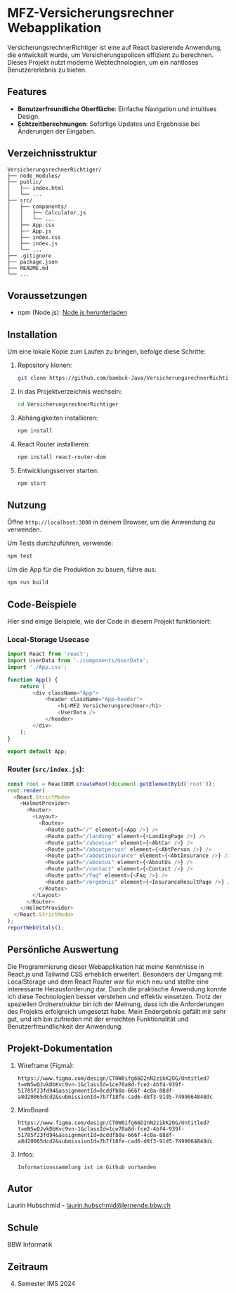 # MFZ-Versicherungsrechner Webapplikation

VersicherungsrechnerRichtiger ist eine auf React basierende Anwendung, die entwickelt wurde, um Versicherungspolicen effizient zu berechnen. Dieses Projekt nutzt moderne Webtechnologien, um ein nahtloses Benutzererlebnis zu bieten.

## Features

- **Benutzerfreundliche Oberfläche**: Einfache Navigation und intuitives Design.
- **Echtzeitberechnungen**: Sofortige Updates und Ergebnisse bei Änderungen der Eingaben.

## Verzeichnisstruktur

```plaintext
VersicherungsrechnerRichtiger/
├── node_modules/
├── public/
│   ├── index.html
│   └── ...
├── src/
│   ├── components/
│   │   ├── Calculator.js
│   │   └── ...
│   ├── App.css
│   ├── App.js
│   ├── index.css
│   ├── index.js
│   └── ...
├── .gitignore
├── package.json
├── README.md
└── ...
```

## Voraussetzungen

- npm (Node.js): [Node.js herunterladen](https://nodejs.org/en)

## Installation

Um eine lokale Kopie zum Laufen zu bringen, befolge diese Schritte:

1. Repository klonen:
    ```sh
    git clone https://github.com/bambuk-Java/VersicherungsrechnerRichtiger.git
    ```
2. In das Projektverzeichnis wechseln:
    ```sh
    cd VersicherungsrechnerRichtiger
    ```
3. Abhängigkeiten installieren:
    ```sh
    npm install
    ```
4. React Router installieren:
    ```sh
    npm install react-router-dom
    ```
5. Entwicklungsserver starten:
    ```sh
    npm start
    ```

## Nutzung

Öffne `http://localhost:3000` in deinem Browser, um die Anwendung zu verwenden.

Um Tests durchzuführen, verwende:

```sh
npm test
```

Um die App für die Produktion zu bauen, führe aus:

```sh
npm run build
```

## Code-Beispiele

Hier sind einige Beispiele, wie der Code in diesem Projekt funktioniert:

### Local-Storage Usecase

```javascript
import React from 'react';
import UserData from './components/UserData';
import './App.css';

function App() {
    return (
        <div className="App">
            <header className="App-header">
                <h1>MFZ Versicherungsrechner</h1>
                <UserData />
            </header>
        </div>
    );
}

export default App;
```

### Router (`src/index.js`):

```javascript
const root = ReactDOM.createRoot(document.getElementById('root'));
root.render(
  <React.StrictMode>
    <HelmetProvider>
      <Router>
        <Layout>
          <Routes>
            <Route path="/" element={<App />} />
            <Route path="/landing" element={<LandingPage />} />
            <Route path="/aboutcar" element={<AbtCar />} />
            <Route path="/aboutperson" element={<AbtPerson />} />
            <Route path="/aboutinsurance" element={<AbtInsurance />} />
            <Route path="/aboutus" element={<AboutUs />} />
            <Route path="/contact" element={<Contact />} />
            <Route path="/faq" element={<Faq />} />
            <Route path="/ergebnis" element={<InsuranceResultPage />} />
          </Routes>
        </Layout>
      </Router>
    </HelmetProvider>
  </React.StrictMode>
);
reportWebVitals();
```

## Persönliche Auswertung

Die Programmierung dieser Webapplikation hat meine Kenntnisse in React.js und Tailwind CSS erheblich erweitert. Besonders der Umgang mit LocalStorage und dem React Router war für mich neu und stellte eine interessante Herausforderung dar. Durch die praktische Anwendung konnte ich diese Technologien besser verstehen und effektiv einsetzen. Trotz der speziellen Ordnerstruktur bin ich der Meinung, dass ich die Anforderungen des Projekts erfolgreich umgesetzt habe. Mein Endergebnis gefällt mir sehr gut, und ich bin zufrieden mit der erreichten Funktionalität und Benutzerfreundlichkeit der Anwendung.

## Projekt-Dokumentation

1. Wireframe (Figma):
    ```
    https://www.figma.com/design/CTOW0ifg66D2nN2zikK2OG/Untitled?t=mN5wQJvkDbKvc9vn-1&classId=1ce70a8d-fce2-4bf4-939f-51785f23fd94&assignmentId=8cddfb0a-666f-4c0a-88df-a8d20065dcd2&submissionId=7b7f18fe-cad6-d8f3-91d5-7499064848dc
    ```
2. MiroBoard:
    ```
    https://www.figma.com/design/CTOW0ifg66D2nN2zikK2OG/Untitled?t=mN5wQJvkDbKvc9vn-1&classId=1ce70a8d-fce2-4bf4-939f-51785f23fd94&assignmentId=8cddfb0a-666f-4c0a-88df-a8d20065dcd2&submissionId=7b7f18fe-cad6-d8f3-91d5-7499064848dc
    ```
3. Infos:
    ```
    Informationssammlung ist im Github vorhanden
    ```

## Autor

Laurin Hubschmid - laurin.hubschmid@lernende.bbw.ch

## Schule

BBW Informatik

## Zeitraum

4. Semester IMS 2024